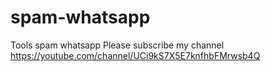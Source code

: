 # spam-whatsapp
Tools spam whatsapp
 Please subscribe my channel  https://youtube.com/channel/UCi9kS7X5E7knfhbFMrwsb4Q
